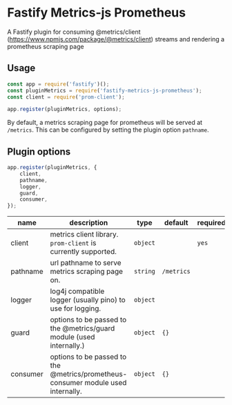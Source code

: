 # Fastify Metrics-js Prometheus

A Fastify plugin for consuming @metrics/client (https://www.npmjs.com/package/@metrics/client) streams and rendering a prometheus scraping page

## Usage

```js
const app = require('fastify')();
const pluginMetrics = require('fastify-metrics-js-prometheus');
const client = require('prom-client');

app.register(pluginMetrics, options);
```

By default, a metrics scraping page for prometheus will be served at `/metrics`. This can be configured by setting the plugin option `pathname`.

## Plugin options

```js
app.register(pluginMetrics, {
    client,
    pathname,
    logger,
    guard,
    consumer,
});
```

| name     | description                                                                      | type     | default    | required |
| -------- | -------------------------------------------------------------------------------- | -------- | ---------- | -------- |
| client   | metrics client library. `prom-client` is currently supported.                    | `object` |            | `yes`    |
| pathname | url pathname to serve metrics scraping page on.                                  | `string` | `/metrics` |          |
| logger   | log4j compatible logger (usually pino) to use for logging.                       | `object` |            |          |
| guard    | options to be passed to the @metrics/guard module (used internally.)             | `object` | `{}`       |          |
| consumer | options to be passed to the @metrics/prometheus-consumer module used internally. | `object` | `{}`       |          |
